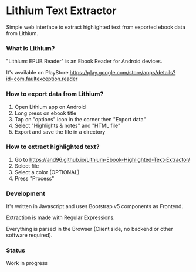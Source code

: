 # Lithium Text Extractor
Simple web interface to extract highlighted text from exported ebook data from Lithium.

### What is Lithium?
"Lithium: EPUB Reader" is an Ebook Reader for Android devices.

It's available on PlayStore https://play.google.com/store/apps/details?id=com.faultexception.reader

### How to export data from Lithium?
1. Open Lithium app on Android
2. Long press on ebook title
3. Tap on "options" icon in the corner then "Export data"
4. Select "Highlights & notes" and "HTML file"
5. Export and save the file in a directory

### How to extract highlighted text?
1. Go to https://and96.github.io/Lithium-Ebook-Highlighted-Text-Extractor/
2. Select file
3. Select a color (OPTIONAL)
4. Press "Process"

### Development
It's written in Javascript and uses Bootstrap v5 components as Frontend. 

Extraction is made with Regular Expressions.

Everything is parsed in the Browser (Client side, no backend or other software required).

### Status
Work in progress

